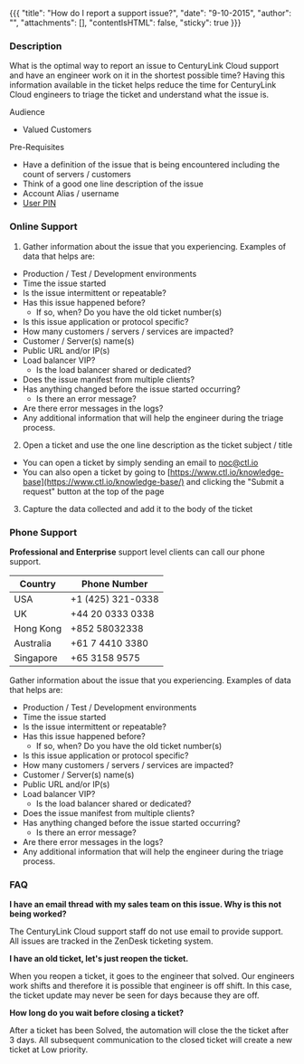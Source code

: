 {{{
  "title": "How do I report a support issue?",
  "date": "9-10-2015",
  "author": "",
  "attachments": [],
  "contentIsHTML": false,
  "sticky": true
}}}

### Description

What is the optimal way to report an issue to CenturyLink Cloud support and have an engineer work on it in the shortest possible time? Having this information available in the ticket helps reduce the time for CenturyLink Cloud engineers to triage the ticket and understand what the issue is.

Audience

* Valued Customers

Pre-Requisites

* Have a definition of the issue that is being encountered including the count of servers / customers
* Think of a good one line description of the issue
* Account Alias / username 
* [User PIN](../Support/pin-authentication-for-support-requests.md)

### Online Support

1. Gather information about the issue that you experiencing. Examples of data that helps are:
  * Production / Test / Development environments
  * Time the issue started
  * Is the issue intermittent or repeatable?
  * Has this issue happened before?
    * If so, when? Do you have the old ticket number(s)
  * Is this issue application or protocol specific?
  * How many customers / servers / services are impacted?
  * Customer / Server(s) name(s)
  * Public URL and/or IP(s)
  * Load balancer VIP?
    * Is the load balancer shared or dedicated?
  * Does the issue manifest from multiple clients?
  * Has anything changed before the issue started occurring?
      * Is there an error message?
  * Are there error messages in the logs?
  * Any additional information that will help the engineer during the triage process.
2. Open a ticket and use the one line description as the ticket subject / title
  * You can open a ticket by simply sending an email to [noc@ctl.io](mailto:noc@ctl.io)
  * You can also open a ticket by going to [https://www.ctl.io/knowledge-base](https://www.ctl.io/knowledge-base/) and clicking the "Submit a request" button at the top of the page
  
3. Capture the data collected and add it to the body of the ticket

### Phone Support
**Professional and Enterprise** support level clients can call our phone support.
    
**Country**|**Phone Number**
-----------|----------------
USA|+1 (425) 321-0338
UK|+44 20 0333 0338
Hong Kong|+852 58032338
Australia|+61 7 4410 3380
Singapore|+65 3158 9575
    
Gather information about the issue that you experiencing. Examples of data that helps are:
  * Production / Test / Development environments
  * Time the issue started
  * Is the issue intermittent or repeatable?
  * Has this issue happened before?
    * If so, when? Do you have the old ticket number(s)
  * Is this issue application or protocol specific?
  * How many customers / servers / services are impacted?
  * Customer / Server(s) name(s)
  * Public URL and/or IP(s)
  * Load balancer VIP?
    * Is the load balancer shared or dedicated?
  * Does the issue manifest from multiple clients?
  * Has anything changed before the issue started occurring?
      * Is there an error message?
  * Are there error messages in the logs?
  * Any additional information that will help the engineer during the triage process.

### FAQ

**I have an email thread with my sales team on this issue. Why is this not being worked?**

The CenturyLink Cloud support staff do not use email to provide support. All issues are tracked in the ZenDesk ticketing system.

**I have an old ticket, let's just reopen the ticket.**

When you reopen a ticket, it goes to the engineer that solved. Our engineers work shifts and therefore it is possible that engineer is off shift. In this case, the ticket update may never be seen for days because they are off.

**How long do you wait before closing a ticket?**

After a ticket has been Solved, the automation will close the the ticket after 3 days. All subsequent communication to the closed ticket will create a new ticket at Low priority.
